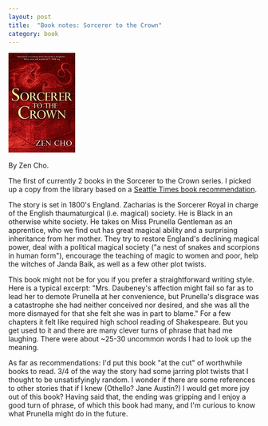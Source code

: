 ```yaml
---
layout: post
title:  "Book notes: Sorcerer to the Crown"
category: book
---
```


![Book cover](/assets/sorcerer-to-the-crown.jpg)

By Zen Cho.

The first of currently 2 books in the Sorcerer to the Crown series. I picked up a copy from the library based on a [Seattle Times book recommendation](https://www.seattletimes.com/entertainment/books/20-summer-book-recommendations-from-your-favorite-seattle-and-wa-authors/).

The story is set in 1800's England. Zacharias is the Sorcerer Royal in charge of the English thaumaturgical (i.e. magical) society. He is Black in an otherwise white society. He takes on Miss Prunella Gentleman as an apprentice, who we find out has great magical ability and a surprising inheritance from her mother. They try to restore England's declining magical power, deal with a political magical society ("a nest of snakes and scorpions in human form"), encourage the teaching of magic to women and poor, help the witches of Janda Baik, as well as a few other plot twists.

This book might not be for you if you prefer a straightforward writing style. Here is a typical excerpt: "Mrs. Daubeney's affection might fail so far as to lead her to demote Prunella at her convenience, but Prunella's disgrace was a catastrophe she had neither conceived nor desired, and she was all the more dismayed for that she felt she was in part to blame." For a few chapters it felt like required high school reading of Shakespeare. But you get used to it and there are many clever turns of phrase that had me laughing. There were about ~25-30 uncommon words I had to look up the meaning.

As far as recommendations: I'd put this book "at the cut" of worthwhile books to read. 3/4 of the way the story had some jarring plot twists that I thought to be unsatisfyingly random. I wonder if there are some references to other stories that if I knew (Othello? Jane Austin?) I would get more joy out of this book? Having said that, the ending was gripping and I enjoy a good turn of phrase, of which this book had many, and I'm curious to know what Prunella might do in the future.
 

